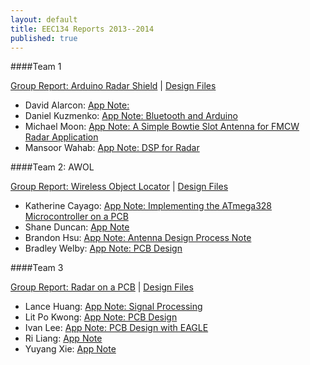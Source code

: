 ```yaml
---
layout: default
title: EEC134 Reports 2013--2014
published: true
---
```


####Team 1

[Group Report: Arduino Radar Shield](/education/files/eec134-2013-2014/Team_1/Team_1_Report.pdf) \| [Design Files](/education/files/eec134-2013-2014/Team_1/Team_1_Design_Files.zip)

* David Alarcon: [App Note: ](/education/files/eec134-2013-2014/Team_1/AN_David_Alarcon.docx)
* Daniel Kuzmenko: [App Note: Bluetooth and Arduino](/education/files/eec134-2013-2014/Team_1/AN_Daniel_Kuzmenko.pdf)
* Michael Moon: [App Note: A Simple Bowtie Slot Antenna for FMCW Radar Application](/education/files/eec134-2013-2014/Team_1/AN_Michael_Moon.pdf)
* Mansoor Wahab: [App Note: DSP for Radar](/education/files/eec134-2013-2014/Team_1/AN_Mansoor_Wahbab.pdf)

####Team 2: AWOL

[Group Report: Wireless Object Locator](/education/files/eec134-2013-2014/Team_2/Team_2_Report.pdf) \| [Design Files](/education/files/eec134-2013-2014/Team_2/Team_2_Design_Files.pdf)

* Katherine Cayago: [App Note: Implementing the ATmega328 Microcontroller on a PCB](/education/files/eec134-2013-2014/Team_2/AN_Katherine_Cayago.docx)
* Shane Duncan: [App Note](/education/files/eec134-2013-2014/Team_2/AN_Shane_Duncan.docx)
* Brandon Hsu: [App Note: Antenna Design Process Note](/education/files/eec134-2013-2014/Team_2/AN_Brandon_Hsu.docx)
* Bradley Welby: [App Note: PCB Design](/education/files/eec134-2013-2014/Team_2/AN_Bradley_Welby.docx)

####Team 3

[Group Report: Radar on a PCB](/education/files/eec134-2013-2014/Team_3/Team_3_Report.pdf) \| [Design Files](/education/files/eec134-2013-2014/Team_3/Team_3_Design_Files.zip) 

* Lance Huang: [App Note: Signal Processing](/education/files/eec134-2013-2014/Team_3/AN_Lance_Huang.pdf)
* Lit Po Kwong: [App Note: PCB Design](/education/files/eec134-2013-2014/Team_3/AN_Lit_Po_Kwong.pdf)
* Ivan Lee: [App Note: PCB Design with EAGLE](/education/files/eec134-2013-2014/Team_3/AN_Ivan_Lee.pdf)
* Ri Liang: [App Note](/education/files/eec134-2013-2014/Team_3/AN_Ri_Liang.pdf)
* Yuyang Xie: [App Note](/education/files/eec134-2013-2014/Team_3/AN_Yuyang_Xie.pdf)
